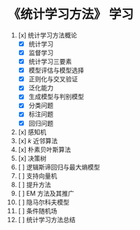 # 《统计学习方法》 学习

1. [x] 统计学习方法概论
    - [x] 统计学习
    - [x] 监督学习
    - [x] 统计学习三要素
    - [x] 模型评估与模型选择
    - [x] 正则化与交叉验证
    - [x] 泛化能力
    - [x] 生成模型与判别模型
    - [x] 分类问题
    - [x] 标注问题
    - [x] 回归问题
2. [x] 感知机
3. [x] $k$ 近邻算法
4. [x] 朴素贝叶斯算法
5. [x] 决策树
6. [ ] 逻辑斯谛回归与最大熵模型
7. [ ] 支持向量机
8. [ ] 提升方法
9. [ ] EM 方法及其推广
10. [ ] 隐马尔科夫模型
11. [ ] 条件随机场
12. [ ] 统计学习方法总结